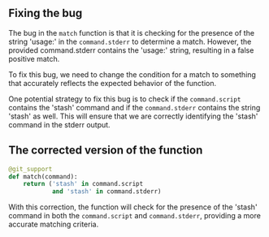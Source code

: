 ## Fixing the bug
The bug in the `match` function is that it is checking for the presence of the string 'usage:' in the `command.stderr` to determine a match. However, the provided command.stderr contains the 'usage:' string, resulting in a false positive match.

To fix this bug, we need to change the condition for a match to something that accurately reflects the expected behavior of the function.

One potential strategy to fix this bug is to check if the `command.script` contains the 'stash' command and if the `command.stderr` contains the string 'stash' as well. This will ensure that we are correctly identifying the 'stash' command in the stderr output.

## The corrected version of the function
```python
@git_support
def match(command):
    return ('stash' in command.script
            and 'stash' in command.stderr)
```

With this correction, the function will check for the presence of the 'stash' command in both the `command.script` and `command.stderr`, providing a more accurate matching criteria.
